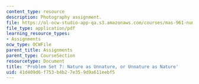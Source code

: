 ```yaml
---
content_type: resource
description: Photography assignment.
file: https://ol-ocw-studio-app-qa.s3.amazonaws.com/courses/mas-961-numeric-photography-fall-1998/41d409d6f753b4b27e359d9a611eebf5_ps7.pdf
file_type: application/pdf
learning_resource_types:
- Assignments
ocw_type: OCWFile
parent_title: Assignments
parent_type: CourseSection
resourcetype: Document
title: 'Problem Set 7: Nature as Unnature, or Unnature as Nature'
uid: 41d409d6-f753-b4b2-7e35-9d9a611eebf5
---
```

